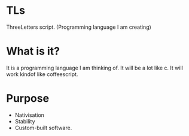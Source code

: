 # TLs
ThreeLetters script. (Programming language I am creating)

# What is it?
It is a programming language I am thinking of. It will be a lot like c. It will work kindof like coffeescript. 

# Purpose
* Nativisation
* Stability
* Custom-built software.


